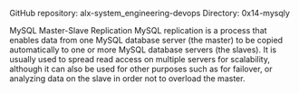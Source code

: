 GitHub repository: alx-system_engineering-devops
Directory: 0x14-mysqly

MySQL Master-Slave Replication
MySQL replication is a process that enables data from one MySQL database server (the master) to be copied automatically to one or more MySQL database servers (the slaves).
It is usually used to spread read access on multiple servers for scalability, although it can also be used for other purposes such as for failover, or analyzing data on the slave in order not to overload the master.
